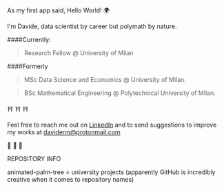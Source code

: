 As my first app said, Hello World! 	:earth_africa:

I'm Davide, data scientist by career but polymath by nature.

####Currently:

> Research Fellow @ University of Milan

####Formerly

> MSc Data Science and Economics @ University of Milan.

> BSc Mathematical Engineering @ Polytechnical University of Milan.

:shinto_shrine: :shinto_shrine: :shinto_shrine:

Feel free to reach me out on [LinkedIn](https://www.linkedin.com/in/davide-riva-85053a221) and to send suggestions to improve my works at daviderm@protonmail.com

:crescent_moon: :crescent_moon: :crescent_moon:

REPOSITORY INFO

animated-palm-tree = university projects (apparently GitHub is incredibly creative when it comes to repository names)
